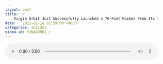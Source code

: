 ```yaml
---
layout: post
title:  >
    Virgin Orbit Just Successfully Launched a 70-Foot Rocket From Its 747
date:   2021-01-18 02:59:00 +0000
categories: solidot
video-id: V1NaQORD1_c
---
```


<audio src="/assets/8af14055a6b31b05e6081123bfbab09e.mp3" style="width: 100%;" controls></audio>

